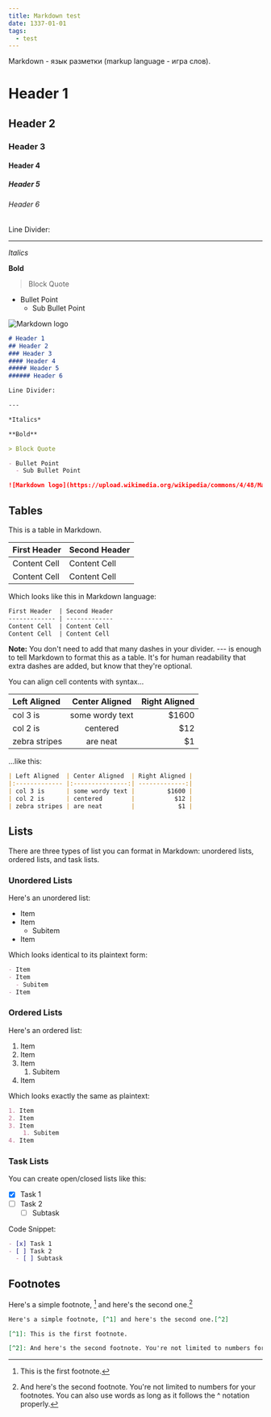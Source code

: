```yaml
---
title: Markdown test
date: 1337-01-01
tags:
  - test
---
```


Markdown - язык разметки (markup language - игра слов).

# Header 1

## Header 2

### Header 3

#### Header 4

##### Header 5

###### Header 6

Line Divider:

---

*Italics*

**Bold**

> Block Quote

- Bullet Point
  - Sub Bullet Point

![Markdown logo](https://upload.wikimedia.org/wikipedia/commons/4/48/Markdown-mark.svg)

```md
# Header 1
## Header 2
### Header 3
#### Header 4
##### Header 5
###### Header 6

Line Divider:

---

*Italics*

**Bold**

> Block Quote

- Bullet Point
  - Sub Bullet Point

![Markdown logo](https://upload.wikimedia.org/wikipedia/commons/4/48/Markdown-mark.svg)
```

## Tables

This is a table in Markdown.

| First Header | Second Header |
| ------------ | ------------- |
| Content Cell | Content Cell  |
| Content Cell | Content Cell  |

Which looks like this in Markdown language:

```md
First Header  | Second Header
------------- | -------------
Content Cell  | Content Cell
Content Cell  | Content Cell
```

**Note:** You don't need to add that many dashes in your divider. --- is enough to tell Markdown to format this as a table. It's for human readability that extra dashes are added, but know that they're optional.

You can align cell contents with syntax...

| Left Aligned  | Center Aligned  | Right Aligned |
|:------------- |:---------------:| -------------:|
| col 3 is      | some wordy text |         $1600 |
| col 2 is      | centered        |           $12 |
| zebra stripes | are neat        |            $1 |

...like this:

```md
| Left Aligned  | Center Aligned  | Right Aligned |
|:------------- |:---------------:| -------------:|
| col 3 is      | some wordy text |         $1600 |
| col 2 is      | centered        |           $12 |
| zebra stripes | are neat        |            $1 |
```

## Lists

There are three types of list you can format in Markdown: unordered lists, ordered lists, and task lists.

### Unordered Lists

Here's an unordered list:

- Item
- Item
  - Subitem
- Item

Which looks identical to its plaintext form:

```md
- Item
- Item 
  - Subitem
- Item
```

### Ordered Lists

Here's an ordered list:

1. Item
2. Item
3. Item
    1. Subitem
4. Item

Which looks exactly the same as plaintext:

```md
1. Item
2. Item
3. Item
    1. Subitem
4. Item
```

### Task Lists

You can create open/closed lists like this:

- [x] Task 1
- [ ] Task 2
  - [ ] Subtask

Code Snippet:

```md
- [x] Task 1
- [ ] Task 2
  - [ ] Subtask 
```

## Footnotes

Here's a simple footnote, [^1] and here's the second one.[^2]

[^1]: This is the first footnote.

[^2]: And here's the second footnote. You're not limited to numbers for your footnotes. You can also use words as long as it follows the ^ notation properly.

```md
Here's a simple footnote, [^1] and here's the second one.[^2]

[^1]: This is the first footnote.

[^2]: And here's the second footnote. You're not limited to numbers for your footnotes. You can also use words as long as it follows the ^ notation properly.

```
